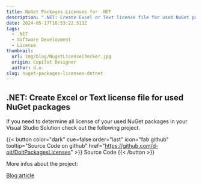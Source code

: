 ```yaml
---
title: NuGet Packages.Licenses for .NET
description: ".NET: Create Excel or Text license file for used NuGet packages in your solution"
date: 2024-05-17T16:53:22.511Z
tags:
  - .NET
  - Software Development
  - License
thumbnail:
  url: img/blog/NugetLicenseChecker.jpg
  origin: Copilot Designer
  author: d.o.
slug: nuget-packages-licenses-dotnet
---
```


## .NET: Create Excel or Text license file for used NuGet packages

If you need to determine all license of your used NuGet packages in your Visual Studio Solution check out the following project.

{{< button color="dark" cue=false order="last" icon="fab github" tooltip="Source Code on github" href="https://github.com/d-oit/DoitPackagesLicenses" >}}
    Source Code
{{< /button >}}

More infos about the project:

[Blog article](/blog/get-licenses-from-used-nuget-packages-for-your-.net-core-solution)